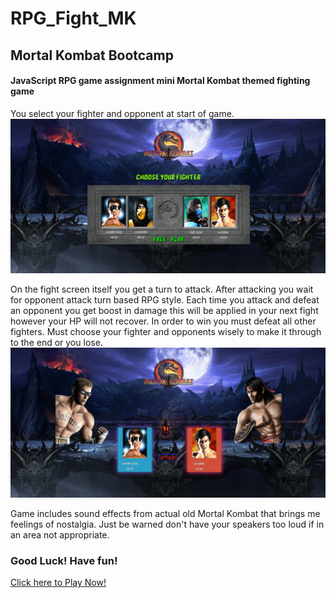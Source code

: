 # RPG_Fight_MK
## Mortal Kombat Bootcamp
#### JavaScript RPG game assignment mini Mortal Kombat themed fighting game

You select your fighter and opponent at start of game. 
![screenshot](https://raw.githubusercontent.com/Jack87/RPG_Fight_MK/master/assets/images/screenShotChooseFighter.PNG)

On the fight screen itself you get a turn to attack.
After attacking you wait for opponent attack turn based RPG style.
Each time you attack and defeat an opponent you get boost in damage
this will be applied in your next fight however your HP will not recover.
In order to win you must defeat all other fighters. Must choose your 
fighter and opponents wisely to make it through to the end or you lose.
![screenshot](https://raw.githubusercontent.com/Jack87/RPG_Fight_MK/master/assets/images/screenShotFightScreen.PNG)

Game includes sound effects from actual old Mortal Kombat that brings me feelings of nostalgia.
Just be warned don't have your speakers too loud if in an area not appropriate. 

### Good Luck! Have fun!
[Click here to Play Now!](https://jack87.github.io/RPG_Fight_MK/)
